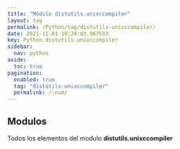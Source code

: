 ```yaml
---
title: "Módulo distutils.unixccompiler"
layout: tag
permalink: /Python/tag/distutils-unixccompiler/
date: 2021-11-01 10:24:03.967593
key: Python.distutils.unixccompiler
sidebar: 
  nav: python
aside: 
  toc: true
pagination: 
  enabled: true
  tag: "distutils-unixccompiler"
  permalink: /:num/
---
```


<h2>Modulos</h2>
Todos los elementos del modulo <strong>distutils.unixccompiler</strong>
